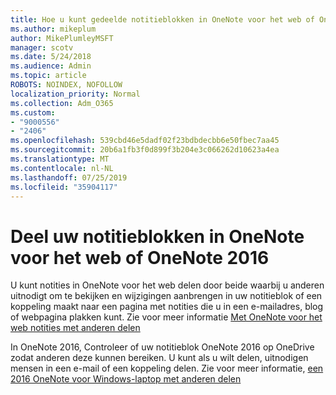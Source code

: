```yaml
---
title: Hoe u kunt gedeelde notitieblokken in OneNote voor het web of OneNote 2016
ms.author: mikeplum
author: MikePlumleyMSFT
manager: scotv
ms.date: 5/24/2018
ms.audience: Admin
ms.topic: article
ROBOTS: NOINDEX, NOFOLLOW
localization_priority: Normal
ms.collection: Adm_O365
ms.custom:
- "9000556"
- "2406"
ms.openlocfilehash: 539cbd46e5dadf02f23bdbdecbb6e50fbec7aa45
ms.sourcegitcommit: 20b6a1fb3f0d899f3b204e3c066262d10623a4ea
ms.translationtype: MT
ms.contentlocale: nl-NL
ms.lasthandoff: 07/25/2019
ms.locfileid: "35904117"
---
```

# <a name="share-notebooks-in-onenote-for-the-web-or-onenote-2016"></a>Deel uw notitieblokken in OneNote voor het web of OneNote 2016

U kunt notities in OneNote voor het web delen door beide waarbij u anderen uitnodigt om te bekijken en wijzigingen aanbrengen in uw notitieblok of een koppeling maakt naar een pagina met notities die u in een e-mailadres, blog of webpagina plakken kunt. Zie voor meer informatie [Met OneNote voor het web notities met anderen delen](https://support.office.com/article/D3481FBE-E06C-4883-B7E9-B2EE9F38AED3)

In OneNote 2016, Controleer of uw notitieblok OneNote 2016 op OneDrive zodat anderen deze kunnen bereiken. U kunt als u wilt delen, uitnodigen mensen in een e-mail of een koppeling delen. Zie voor meer informatie, [een 2016 OneNote voor Windows-laptop met anderen delen](https://support.office.com/article/d14b6033-7a95-4536-9216-bb0a5e0f8285)